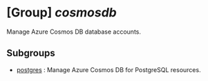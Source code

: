# [Group] _cosmosdb_

Manage Azure Cosmos DB database accounts.

## Subgroups

- [postgres](/Commands/cosmosdb/postgres/readme.md)
: Manage Azure Cosmos DB for PostgreSQL resources.
